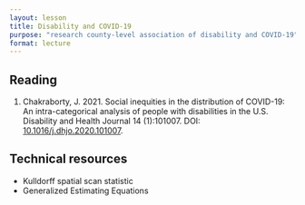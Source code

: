 ```yaml
---
layout: lesson
title: Disability and COVID-19
purpose: "research county-level association of disability and COVID-19"
format: lecture
---
```


## Reading

1. Chakraborty, J. 2021. Social inequities in the distribution of COVID-19: An intra-categorical analysis of people with disabilities in the U.S. Disability and Health Journal 14 (1):101007. DOI: [10.1016/j.dhjo.2020.101007](https://doi.org/10.1016/j.dhjo.2020.101007).

## Technical resources

- Kulldorff spatial scan statistic
- Generalized Estimating Equations
